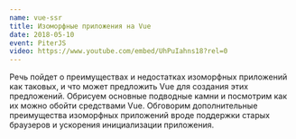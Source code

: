 ```yaml
---
name: vue-ssr
title: Изоморфные приложения на Vue
date: 2018-05-10
event: PiterJS
video: https://www.youtube.com/embed/UhPuIahns18?rel=0
---
```


Речь пойдет о преимуществах и недостатках изоморфных приложений как таковых,
и что может предложить Vue для создания этих предложений.
Обрисуем основные подводные камни и посмотрим как их можно обойти средствами Vue.
Обговорим дополнительные преимущества изоморфных приложений вроде поддержки старых браузеров и ускорения
инициализации приложения.

